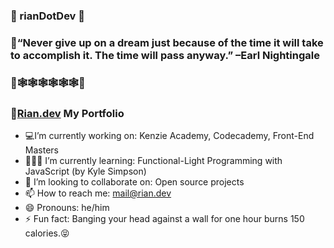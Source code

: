 ### 💯 rianDotDev 💯

###  🦄“Never give up on a dream just because of the time it will take to accomplish it. The time will pass anyway.”  –Earl Nightingale  

### 👀🕸🕸🕸🕸🕸🕸👀
### 🎯[Rian.dev](http://rian.dev) My Portfolio




-  💻I’m currently working on: Kenzie Academy, Codecademy, Front-End Masters
- 👨🏻‍💻 I’m currently learning: Functional-Light Programming with JavaScript (by Kyle Simpson)
- 👯 I’m looking to collaborate on: Open source projects 
- 📫 How to reach me: <mail@rian.dev>
- 😄 Pronouns: he/him
- ⚡ Fun fact: Banging your head against a wall for one hour burns 150 calories.😝
